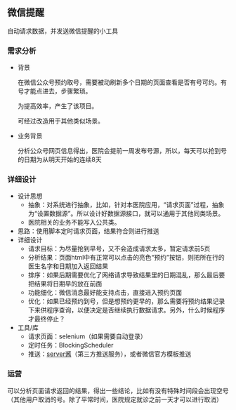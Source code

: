 ## 微信提醒
自动请求数据，并发送微信提醒的小工具

### 需求分析
- 背景

    在微信公众号预约取号，需要被动刷新多个日期的页面查看是否有号可约。有号才能点进去，步骤繁琐。
    
    为提高效率，产生了该项目。
    
    可经过改造用于其他类似场景。
- 业务背景
    
    分析公众号网页信息得出，医院会提前一周发布号源，所以，每天可以抢到号的日期为从明天开始的连续8天

### 详细设计
- 设计思想
    - 抽象：对系统进行抽象，比如，针对本医院应用，“请求页面”过程，抽象为“设置数据源”。所以设计好数据源接口，就可以通用于其他同类场景。
    - 医院相关的业务不能写入公共类。
- 思路：使用脚本定时请求页面，结果符合则进行推送
- 详细设计
    - 请求目标：为尽量抢到早号，又不会造成请求太多，暂定请求前5页
    - 分析结果：页面html中有正常可以点击的亮色“预约”按钮，则把所在行的医生名字和日期加入返回结果
	- 排序：如果后期需要优化了网络请求导致结果里的日期混乱，那么最后要把结果将日期早的放在前面
	- 功能细化：微信消息最好能支持点击，直接进入预约页面
    - 优化：如果已经预约到号，但是想预约更早的，那么需要将预约结果记录下来供程序查询，以便决定是否继续执行数据请求。另外，什么时候程序才最终停止？
- 工具/库
    - 请求页面：selenium（如果需要自动登录）
    - 定时任务：BlockingScheduler
    - 推送：[server酱](http://sc.ftqq.com)（第三方推送服务），或者微信官方模板推送
### 运营
可以分析页面请求返回的结果，得出一些结论，比如有没有特殊时间段会出现空号（其他用户取消的号。除了平常时间，医院规定就诊之前一天才可以进行取消）